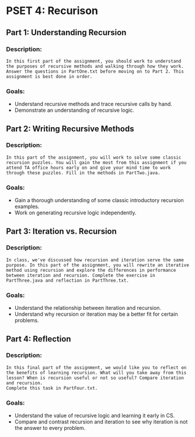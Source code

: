 # PSET 4: Recurison
## Part 1: Understanding Recursion
### Description:
    In this first part of the assignment, you should work to understand the purposes of recursive methods and walking through how they work. Answer the questions in PartOne.txt before moving on to Part 2. This assignment is best done in order.
### Goals:
 * Understand recursive methods and trace recursive calls by hand.
 * Demonstrate an understanding of recursive logic.

## Part 2: Writing Recursive Methods
### Description:
    In this part of the assignment, you will work to solve some classic recursion puzzles. You will gain the most from this assignment if you attend TA office hours early on and give your mind time to work through these puzzles. Fill in the methods in PartTwo.java.
### Goals:
 * Gain a thorough understanding of some classic introductory recursion examples.
 * Work on generating recursive logic independently.

## Part 3: Iteration vs. Recursion
### Description:
    In class, we've discussed how recursion and iteration serve the same purpose. In this part of the assignment, you will rewrite an iterative method using recursion and explore the differences in performance between iteration and recursion. Complete the exercise in PartThree.java and reflection in PartThree.txt.
### Goals:
 * Understand the relationship between iteration and recursion.
 * Understand why recursion or iteration may be a better fit for certain problems.

## Part 4: Reflection
### Description:
    In this final part of the assignment, we would like you to reflect on the benefits of learning recursion. What will you take away from this lesson? When is recursion useful or not so useful? Compare iteration and recursion.
    Complete this task in PartFour.txt.
### Goals:
 * Understand the value of recursive logic and learning it early in CS.
 * Compare and contrast recursion and iteration to see why iteration is not the answer to every problem.